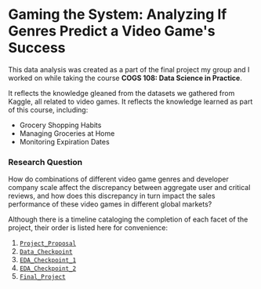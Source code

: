 # Gaming the System: Analyzing If Genres Predict a Video Game's Success

This data analysis was created as a part of the final project my group and I worked on while taking the course **COGS 108: Data Science in Practice**.

It reflects the knowledge gleaned from the datasets we gathered from Kaggle, all related to video games. It reflects the knowledge learned as part of this course, including:

* Grocery Shopping Habits
* Managing Groceries at Home
* Monitoring Expiration Dates

### Research Question

How do combinations of different video game genres and developer company scale affect the discrepancy between aggregate user and critical reviews, and how does this discrepancy in turn impact the sales performance of these video games in different global markets?

Although there is a timeline cataloging the completion of each facet of the project, their order is listed here for convenience:

1. [`Project_Proposal`](https://github.com/ohasis/cogs108-final-project/blob/main/Project_Proposal.ipynb)
2. [`Data_Checkpoint`](https://github.com/ohasis/cogs108-final-project/blob/main/Data_Checkpoint.ipynb)
3. [`EDA_Checkpoint_1`](https://github.com/ohasis/cogs108-final-project/blob/main/EDA_Checkpoint_1.ipynb)
4. [`EDA_Checkpoint_2`](https://github.com/ohasis/cogs108-final-project/blob/main/EDA_Checkpoint_2.ipynb)
5. [`Final_Project`](https://github.com/ohasis/cogs108-final-project/blob/main/Final_Project.ipynb)

